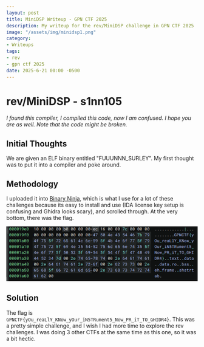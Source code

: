 ```yaml
---
layout: post
title: MiniDSP Writeup - GPN CTF 2025
description: My writeup for the rev/MiniDSP challenge in GPN CTF 2025
image: "/assets/img/minidsp1.png"
category:
- Writeups
tags:
- rev
- gpn ctf 2025
date: 2025-6-21 00:00 -0500
---
```


# rev/MiniDSP - s1nn105
*I found this compiler, I compiled this code, now I am confused. I hope you are as well. Note that the code might be broken.*

## Initial Thoughts
We are given an ELF binary entitled "FUUUNNN_SURLEY". My first thought was to put it into a compiler and poke around.

## Methodology
I uploaded it into [Binary Ninja](https://binary.ninja/), which is what I use for a lot of these challenges because its easy to install and use (IDA license key setup is confusing and Ghidra looks scary), and scrolled through. At the very bottom, there was the flag.

![Binary Ninja Screenshot of the Flag](/assets/img/minidsp1.png)

## Solution
The flag is `GPNCTF{yOu_reaLlY_KNow_yOur_iN5TRument5_Now_PR_iT_TO_GHIDR4}`. This was a pretty simple challenge, and I wish I had more time to explore the rev challenges. I was doing 3 other CTFs at the same time as this one, so it was a bit hectic.
